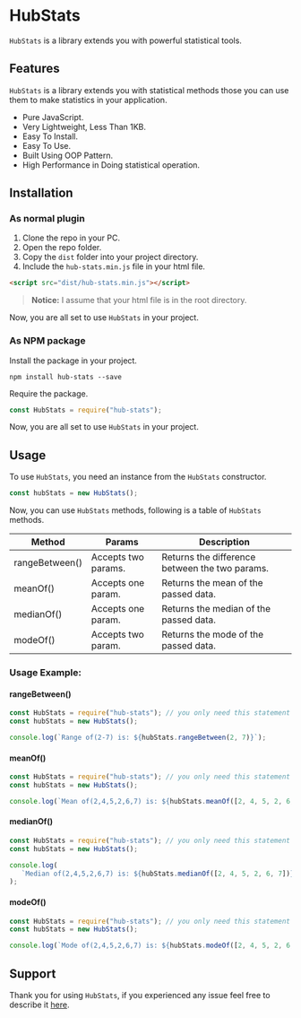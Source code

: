 # HubStats

`HubStats` is a library extends you with powerful statistical tools.

## Features

`HubStats` is a library extends you with statistical methods those you can use them to make statistics in your application.

-  Pure JavaScript.
-  Very Lightweight, Less Than 1KB.
-  Easy To Install.
-  Easy To Use.
-  Built Using OOP Pattern.
-  High Performance in Doing statistical operation.

## Installation

### As normal plugin

1. Clone the repo in your PC.
2. Open the repo folder.
3. Copy the `dist` folder into your project directory.
4. Include the `hub-stats.min.js` file in your html file.

```html
<script src="dist/hub-stats.min.js"></script>
```

> **Notice:** I assume that your html file is in the root directory.

Now, you are all set to use `HubStats` in your project.

### As NPM package

Install the package in your project.

```
npm install hub-stats --save
```

Require the package.

```javascript
const HubStats = require("hub-stats");
```

Now, you are all set to use `HubStats` in your project.

## Usage

To use `HubStats`, you need an instance from the `HubStats` constructor.

```javascript
const hubStats = new HubStats();
```

Now, you can use `HubStats` methods, following is a table of `HubStats` methods.

| Method         | Params              | Description                                    |
| -------------- | ------------------- | ---------------------------------------------- |
| rangeBetween() | Accepts two params. | Returns the difference between the two params. |
| meanOf()       | Accepts one param.  | Returns the mean of the passed data.           |
| medianOf()     | Accepts one param.  | Returns the median of the passed data.         |
| modeOf()       | Accepts two param.  | Returns the mode of the passed data.           |

### Usage Example:

#### rangeBetween()

```javascript
const HubStats = require("hub-stats"); // you only need this statement if you are using nodejs
const hubStats = new HubStats();

console.log(`Range of(2-7) is: ${hubStats.rangeBetween(2, 7)}`);
```

#### meanOf()

```javascript
const HubStats = require("hub-stats"); // you only need this statement if you are using nodejs
const hubStats = new HubStats();

console.log(`Mean of(2,4,5,2,6,7) is: ${hubStats.meanOf([2, 4, 5, 2, 6, 7])}`);
```

#### medianOf()

```javascript
const HubStats = require("hub-stats"); // you only need this statement if you are using nodejs
const hubStats = new HubStats();

console.log(
   `Median of(2,4,5,2,6,7) is: ${hubStats.medianOf([2, 4, 5, 2, 6, 7])}`
);
```

#### modeOf()

```javascript
const HubStats = require("hub-stats"); // you only need this statement if you are using nodejs
const hubStats = new HubStats();

console.log(`Mode of(2,4,5,2,6,7) is: ${hubStats.modeOf([2, 4, 5, 2, 6, 7])}`);
```

## Support

Thank you for using `HubStats`, if you experienced any issue feel free to describe it [here](https://github.com/gitmhd/hub-stats/issues).
